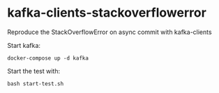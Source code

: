 # kafka-clients-stackoverflowerror
Reproduce the StackOverflowError on async commit with kafka-clients

Start kafka:
```
docker-compose up -d kafka
```

Start the test with:
 ```
 bash start-test.sh
 ```